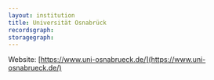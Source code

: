 ```yaml
---
layout: institution
title: Universität Osnabrück
recordsgraph: 
storagegraph: 
---
```


Website: [https://www.uni-osnabrueck.de/](https://www.uni-osnabrueck.de/)
